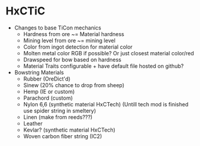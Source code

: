 # HxCTiC
 - Changes to base TiCon mechanics
	- Hardness from ore ~= Material hardness
	- Mining level from ore ~= mining level
	- Color from ingot detection for material color
	- Molten metal color RGB if possible? Or just closest material color/red
	- Drawspeed for bow based on hardness
	- Material Traits configurable + have default file hosted on github? 
 - Bowstring Materials
	- Rubber (OreDict'd)
	- Sinew (20% chance to drop from sheep)
	- Hemp (IE or custom)
	- Parachord (custom)
	- Nylon 6,6 (synthetic material HxCTech) (Untill tech mod is finished use spider string in smeltery)
	- Linen (make from reeds???)
	- Leather
	- Kevlar? (synthetic material HxCTech)
	- Woven carbon fiber string (IC2)
